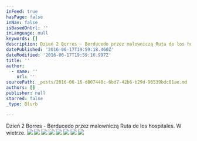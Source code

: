 ```yaml
---
inFeed: true
hasPage: false
inNav: false
isBasedOnUrl: ''
inLanguage: null
keywords: []
description: Dzień 2 Borres - Berducedo przez malowniczą Ruta de los hospitales. W wietrze.
datePublished: '2016-06-17T19:59:18.460Z'
dateModified: '2016-06-17T19:59:16.997Z'
title: ''
author:
  - name: ''
    url: ''
sourcePath: _posts/2016-06-16-d807440c-6bd7-42b6-b29d-96539bdc01ae.md
authors: []
publisher: null
starred: false
_type: Blurb

---
```

Dzień 2 Borres - Berducedo przez malowniczą Ruta de los hospitales. W wietrze.
![](https://the-grid-user-content.s3-us-west-2.amazonaws.com/51eb5fde-fe7f-4721-88e3-a631cd610913.jpg)
![](https://the-grid-user-content.s3-us-west-2.amazonaws.com/30dfe8bc-5be2-4c46-8966-2fc0eadea2c9.jpg)
![](https://the-grid-user-content.s3-us-west-2.amazonaws.com/96c72ce2-7a7a-4e6a-8259-c2ace2c75718.jpg)
![](https://the-grid-user-content.s3-us-west-2.amazonaws.com/2f3b0bbd-d263-43be-ba3e-44bdd83757fe.jpg)
![](https://the-grid-user-content.s3-us-west-2.amazonaws.com/b75bd5d1-b568-4a4c-a9d0-234d02fbb33b.jpg)
![](https://the-grid-user-content.s3-us-west-2.amazonaws.com/78eaf53e-4892-4e36-a243-d2e80e69e7bc.jpg)
![](https://the-grid-user-content.s3-us-west-2.amazonaws.com/8b8db383-0ebf-4386-9652-a275d0ef668c.jpg)
![](https://the-grid-user-content.s3-us-west-2.amazonaws.com/cfd19e49-dbe7-42a7-99b1-97c1208f56f6.jpg)